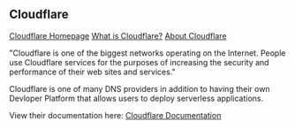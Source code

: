 ## Cloudflare

[Cloudflare Homepage](https://www.cloudflare.com/)
[What is Cloudflare?](https://www.cloudflare.com/learning/what-is-cloudflare/)
[About Cloudflare](https://www.cloudflare.com/about-overview/)

"Cloudflare is one of the biggest networks operating on the Internet. People use Cloudflare services for the purposes of increasing the security and performance of their web sites and services."

Cloudflare is one of many DNS providers in addition to having their own Devloper Platform that allows users to deploy serverless applications.

View their documentation here: [Cloudflare Documentation](https://developers.cloudflare.com/)
